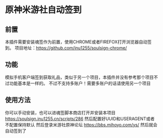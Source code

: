 # 原神米游社自动签到

## 前置
本插件需要安装魂签作为前置，使用CHROME或者FIREFOX打开浏览器自动签到。
项目地址：https://github.com/inu1255/soulsign-chrome/

## 功能
模拟手机客户端签到获取礼品，类似于另一个项目，本插件并没有参考那个项目不过功能基本是一样的。
不过不支持多账户！需要多账户的话请使用另一个项目


## 使用方法
你可以手动安装，也可以进魂签脚本商店打开并安装本项目
https://soulsign.inu1255.cn/scripts/286
然后配置好UUID和USERAGENT或者不配置保持默认
然后登录米游社原神论坛
https://bbs.mihoyo.com/ys/
然后就会自动签到了